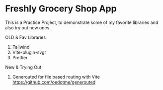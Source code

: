 # Freshly Grocery Shop App

This is a Practice Project, to demonstrate some of my favorite libraries and also try out new ones.

OLD & Fav Libraries

1. Tailwind
2. Vite-plugin-svgr
3. Prettier

New & Trying Out

1. Generouted for file based routing with Vite https://github.com/oedotme/generouted
